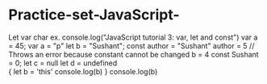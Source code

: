 # Practice-set-JavaScript-
Let var char ex.
console.log("JavaScript tutorial 3: var, let and const")
 var a = 45;
 var a = "p"
let b = "Sushant";
const author = "Sushant"
author = 5 // Throws an error because constant cannot be changed
b = 4
const Sushant = 0;
let c = null
let d  = undefined  
{
  let b = 'this'
  console.log(b)
}
console.log(b)
